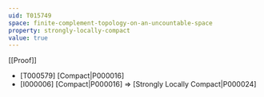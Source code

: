 ```yaml
---
uid: T015749
space: finite-complement-topology-on-an-uncountable-space
property: strongly-locally-compact
value: true
---
```

[[Proof]]

* [T000579] [Compact|P000016]
* [I000006] [Compact|P000016] => [Strongly Locally Compact|P000024]

